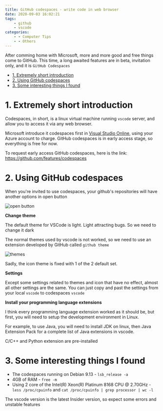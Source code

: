 ```yaml
---
title: GitHub codespaces - write code in web browser
date: 2020-09-03 16:02:21
tags:
    - github
    - vscode
categories:
    - - Computer Tips
    - - Others
---
```


After comming home with Microsoft, more and more good and free things come to GitHub. This time, a long awaited features are in beta, invitation only, and it is `GitHub Codespaces`

<!--more-->

<!-- TOC -->

- [1. Extremely short introduction](#1-extremely-short-introduction)
- [2. Using GitHub codespaces](#2-using-github-codespaces)
- [3. Some interesting things I found](#3-some-interesting-things-i-found)

<!-- /TOC -->

# 1. Extremely short introduction
<a id="markdown-extremely-short-introduction" name="extremely-short-introduction"></a>

Codespaces, in short, is a linux virtual machine running `vscode` server, and allow you to access it via any web browser.

Microsoft introduce it codespaces first in [Visual Studio Online](https://azure.microsoft.com/en-us/services/visual-studio-online/), using your Azure account to charge. GitHub codespaces is in early access stage, so everything is free for now.

To request early access GitHub codespaces, here is the link: https://github.com/features/codespaces

# 2. Using GitHub codespaces
<a id="markdown-using-github-codespaces" name="using-github-codespaces"></a>

When you're invited to use codespaces, your github's repositories will have another options in open button

![open button](https://i.imgur.com/CB6VdCg.png)

**Change theme**

The default theme for VSCode is light. Light attracting bugs. So we need to change it dark

The normal themes used by vscode is not worked, so we need to use an extension developed by GitHub called `github theme`

![themes](https://i.imgur.com/osKi6Sl.png)

Sadly, the icon theme is fixed with 1 of the 2 default set.

**Settings**

Except some settings related to themes and icon that have no effect, almost all other settings are the same. You can just copy and past the settings from your local `vscode` to codespaces `vscode`

**Install your programming language extensions**

I think every programming language extension worked as it should be, but first, you will need to setup the development environment in Linux.

For example, to use Java, you will need to install JDK on linux, then Java Extension Pack for a complete list of Java extensions in vscode.

C/C++ and Python extension are pre-installed

# 3. Some interesting things I found
<a id="markdown-some-interesting-things-i-found" name="some-interesting-things-i-found"></a>

* The codespaces running on Debian 9.13 - `lsb_release -a`
* 4GB of RAM - `free -m`
* Using 2 core of the Intel(R) Xeon(R) Platinum 8168 CPU @ 2.70GHz - `less /proc/cpuinfo` and `cat /proc/cpuinfo | grep processor | wc -l`

The vscode version is the latest Insider version, so expect some errors and unstable features